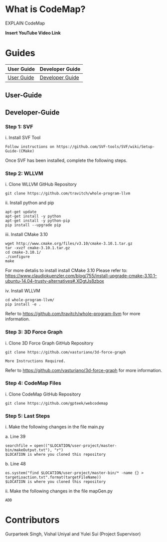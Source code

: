 # What is CodeMap?
EXPLAIN CodeMap

**Insert YouTube Video Link**

# Guides
| User Guide    | Developer Guide   |
| ------------- | -------------     |
| [User Guide](https://github.com/gpteek/WebCodeMap/#User-Guide)|[Developer Guide](https://github.com/gpteek/WebCodeMap/#Developer-Guide) |

## User-Guide



## Developer-Guide
### Step 1: SVF
i. Install SVF Tool
```
Follow instructions on https://github.com/SVF-tools/SVF/wiki/Setup-Guide-(CMake)
```
Once SVF has been installed, complete the following steps.

### Step 2: WLLVM
i. Clone WLLVM GitHub Repository
```
git clone https://github.com/travitch/whole-program-llvm
```

ii. Install python and pip
```
apt-get update
apt-get install -y python
apt-get install -y python-pip
pip install --upgrade pip
```

iii. Install CMake 3.10
```
wget http://www.cmake.org/files/v3.10/cmake-3.10.1.tar.gz 
tar -xvzf cmake-3.10.1.tar.gz 
cd cmake-3.10.1/ 
./configure 
make
```
For more detalis to install install CMake 3.10
Please refer to: https://www.claudiokuenzler.com/blog/755/install-upgrade-cmake-3.10.1-ubuntu-14.04-trusty-alternatives#.XDgtJs8zbox

iv. Install WLLVM
```
cd whole-program-llvm/
pip install -e .
```

Refer to https://github.com/travitch/whole-program-llvm for more information.

### Step 3: 3D Force Graph
i. Clone 3D Force Graph GitHub Repository
```
git clone https://github.com/vasturiano/3d-force-graph
```

```
More Instructions Required.
```

Refer to https://github.com/vasturiano/3d-force-graph for more information.

### Step 4: CodeMap Files
i. Clone CodeMap GitHub Repository
```
git clone https://github.com/gpteek/webcodemap
```

### Step 5: Last Steps
i. Make the following changes in the file main.py

a. Line 39
```
searchfile = open(("$LOCATION/user-project/master-bin/makeOutput.txt"), "r")
$LOCATION is where you cloned this repository
```
b. Line 48
```
os.system("find $LOCATION/user-project/master-bin/* -name {} > targetLoaction.txt".format(targetFileName))
$LOCATION is where you cloned this repository
``` 

ii. Make the following changes in the file mapGen.py
```
ADD
```

# Contributors
Gurparteek Singh, Vishal Uniyal and Yulei Sui (Project Supervisor)
